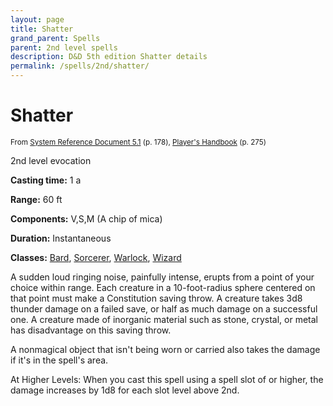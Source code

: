 ```yaml
---
layout: page
title: Shatter
grand_parent: Spells
parent: 2nd level spells 
description: D&D 5th edition Shatter details
permalink: /spells/2nd/shatter/
---
```


# Shatter

<small>From <a target="_blank" href="https://media.wizards.com/2016/downloads/DND/SRD-OGL_V5.1.pdf">System Reference Document 5.1</a> (p. 178), <a target="_blank" href="https://dnd.wizards.com/products/tabletop-games/rpg-products/rpg_playershandbook">Player's Handbook</a> (p. 275)</small>


2nd level evocation

**Casting time:** 1 a

**Range:** 60 ft

**Components:** V,S,M (A chip of mica)

**Duration:** Instantaneous

**Classes:** [Bard](/classes/bard/), [Sorcerer](/classes/sorcerer/), [Warlock](/classes/warlock/), [Wizard](/classes/wizard/)

A sudden loud ringing noise, painfully intense, erupts from a point of your choice within range. Each creature in a 10-foot-radius sphere centered on that point must make a Constitution saving throw. A creature takes 3d8 thunder damage on a failed save, or half as much damage on a successful one. A creature made of inorganic material such as stone, crystal, or metal has disadvantage on this saving throw.

   A nonmagical object that isn't being worn or carried also takes the damage if it's in the spell's area.

   At Higher Levels: When you cast this spell using a spell slot of or higher, the damage increases by 1d8 for each slot level above 2nd.